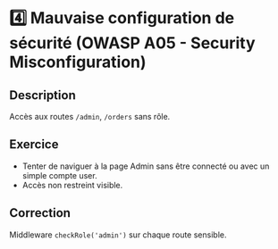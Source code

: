 # 4️⃣ Mauvaise configuration de sécurité (OWASP A05 - Security Misconfiguration)

## Description

Accès aux routes `/admin`, `/orders` sans rôle.

## Exercice

- Tenter de naviguer à la page Admin sans être connecté ou avec un simple compte user.
- Accès non restreint visible.

## Correction

Middleware `checkRole('admin')` sur chaque route sensible.
